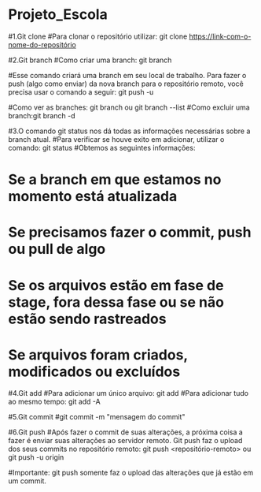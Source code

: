 # Projeto_Escola

#1.Git clone
#Para clonar o repositório utilizar: git clone <https://link-com-o-nome-do-repositório>

#2.Git branch
#Como criar uma branch: git branch <nome-da-branch>

#Esse comando criará uma branch em seu local de trabalho. Para fazer o push (algo como enviar) da nova branch para o repositório remoto, você precisa usar o comando a seguir: git push -u <local-remoto> <nome-da-branch>

#Como ver as branches: git branch ou git branch --list
#Como excluir uma branch:git branch -d <nome-da-branch>


#3.O comando git status nos dá todas as informações necessárias sobre a branch atual. 
#Para verificar se houve exito em adicionar, utilizar o comando: git status
#Obtemos as seguintes informações:

#    Se a branch em que estamos no momento está atualizada
#    Se precisamos fazer o commit, push ou pull de algo
#    Se os arquivos estão em fase de stage, fora dessa fase ou se não estão sendo rastreados
#    Se arquivos foram criados, modificados ou excluídos

#4.Git add
#Para adicionar um único arquivo: git add <arquivo>
#Para adicionar tudo ao mesmo tempo: git add -A


#5.Git commit
#git commit -m "mensagem do commit"

#6.Git push
#Após fazer o commit de suas alterações, a próxima coisa a fazer é enviar suas alterações ao servidor remoto. Git push faz o upload dos seus commits no repositório remoto: git push <repositório-remoto> <nome-da-branch> ou git push -u origin <nome-da-branch>

#Importante: git push somente faz o upload das alterações que já estão em um commit.

    